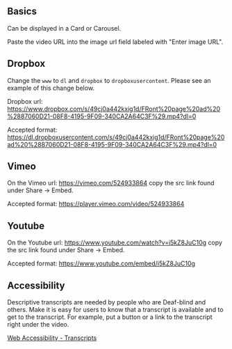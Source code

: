 ## Basics

Can be displayed in a Card or Carousel.

Paste the video URL into the image url field labeled with "Enter image URL".

## Dropbox

Change the `www` to `dl` and `dropbox` to `dropboxusercontent`. Please see an example of this change below.

Dropbox url: https://www.dropbox.com/s/49cj0a442kxig1d/FRont%20page%20ad%20%2887060D21-08F8-4195-9F09-340CA2A64C3F%29.mp4?dl=0

Accepted format: https://dl.dropboxusercontent.com/s/49cj0a442kxig1d/FRont%20page%20ad%20%2887060D21-08F8-4195-9F09-340CA2A64C3F%29.mp4?dl=0

## Vimeo

On the Vimeo url: https://vimeo.com/524933864 copy the src link found under Share -> Embed.

Accepted format: https://player.vimeo.com/video/524933864

## Youtube

On the Youtube url: https://www.youtube.com/watch?v=i5kZ8JuC10g copy the src link found under Share -> Embed.

Accepted format: https://www.youtube.com/embed/i5kZ8JuC10g

## Accessibility

Descriptive transcripts are needed by people who are Deaf-blind and others. Make it is easy for users to know that a transcript is available and to get to the transcript. For example, put a button or a link to the transcript right under the video.

[Web Accessibility - Transcripts ](https://www.w3.org/WAI/media/av/transcripts/)
